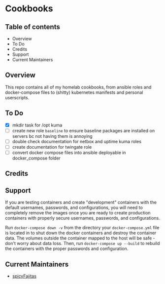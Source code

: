 # Cookbooks

## Table of contents

- Overview
- To Do
- Credits
- Support
- Current Maintainers

## Overview

This repo contains all of my homelab cookbooks, from ansible roles and docker-compose files to (shitty) kubernetes manifests and personal userscripts.

## To Do

- [x] mkdir task for /opt kuma
- [ ] create new role `baseline` to ensure baseline packages are installed on servers bc not having them is annoying
- [ ] double check documentation for netbox and uptime kuma roles
- [ ] create documentation for twingate role
- [ ] convert docker compose files into ansible deployable in docker_compose folder

## Credits

## Support

If you are testing containers and create "development" containers with the default usernames, passwords, and configurations, you will need to completely remove the images once you are ready to create production containers with properly secure usernames, passwords, and configurations.

Run `docker-compose down -v` from the directory your `docker-compose.yml` file is located in to shut down the docker containers and destroy the container data. The volumes outside the container mapped to the host will be safe - don't worry about data loss. Then, run `docker-compose up --build` to rebuild the containers with the proper passwords and configuration.

## Current Maintainers

- [spicyFajitas](https://github.com/spicyFajitas)
